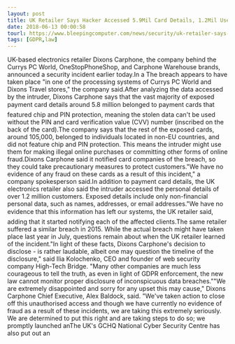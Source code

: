 ```yaml
---
layout: post
title: UK Retailer Says Hacker Accessed 5.9Mil Card Details, 1.2Mil User Records
date: 2018-06-13 00:00:58
tourl: https://www.bleepingcomputer.com/news/security/uk-retailer-says-hacker-accessed-59mil-card-details-12mil-user-records/
tags: [GDPR,law]
---
```

UK-based electronics retailer Dixons Carphone, the company behind the Currys PC World, OneStopPhoneShop, and Carphone Warehouse brands, announced a security incident earlier today.In a The breach appears to have taken place "in one of the processing systems of Currys PC World and Dixons Travel stores," the company said.After analyzing the data accessed by the intruder, Dixons Carphone says that the vast majority of exposed payment card details around 5.8 million belonged to payment cards that featured chip and PIN protection, meaning the stolen data can't be used without the PIN and card verification value (CVV) number (inscribed on the back of the card).The company says that the rest of the exposed cards, around 105,000, belonged to individuals located in non-EU countries, and did not feature chip and PIN protection. This means the intruder might use them for making illegal online purchases or committing other forms of online fraud.Dixons Carphone said it notified card companies of the breach, so they could take precautionary measures to protect customers."We have no evidence of any fraud on these cards as a result of this incident," a company spokesperson said.In addition to payment card details, the UK electronics retailer also said the intruder accessed the personal details of over 1.2 million customers. Exposed details include only non-financial personal data, such as names, addresses, or email addresses."We have no evidence that this information has left our systems, the UK retailer said, adding that it started notifying each of the affected clients.The same retailer suffered a similar breach in 2015. While the actual breach might have taken place last year in July, questions remain about when the UK retailer learned of the incident."In light of these facts, Dixons Carphone's decision to disclose - is rather laudable, albeit one may question the timeline of the disclosure," said Ilia Kolochenko, CEO and founder of web security company High-Tech Bridge. "Many other companies are much less courageous to tell the truth, as even in light of GDPR enforcement, the new law cannot monitor proper disclosure of inconspicuous data breaches.""We are extremely disappointed and sorry for any upset this may cause," Dixons Carphone Chief Executive, Alex Baldock, said. "We've taken action to close off this unauthorised access and though we have currently no evidence of fraud as a result of these incidents, we are taking this extremely seriously. We are determined to put this right and are taking steps to do so; we promptly launched anThe UK's GCHQ National Cyber Security Centre has also put out an 